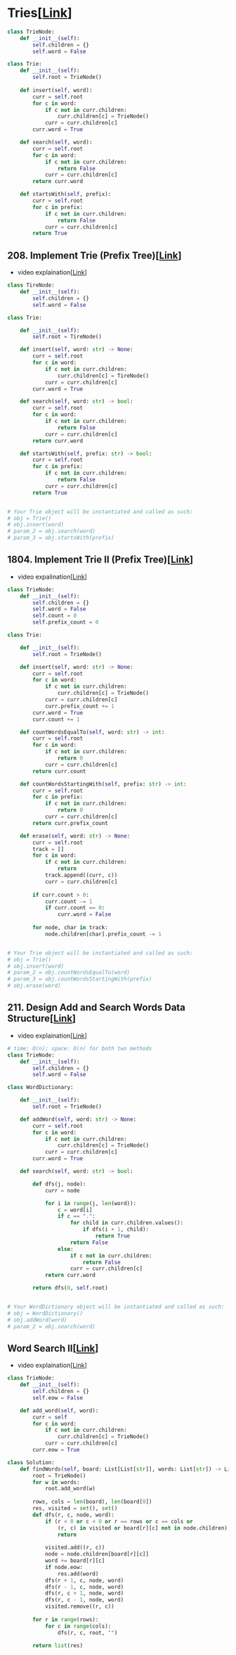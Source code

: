 # Tries[[Link](https://neetcode.io/courses/advanced-algorithms/6)]

```python
class TrieNode:
    def __init__(self):
        self.children = {}
        self.word = False

class Trie:
    def __init__(self):
        self.root = TrieNode()
    
    def insert(self, word):
        curr = self.root
        for c in word:
            if c not in curr.children:
                curr.children[c] = TrieNode()
            curr = curr.children[c]
        curr.word = True

    def search(self, word):
        curr = self.root
        for c in word:
            if c not in curr.children:
                return False
            curr = curr.children[c]
        return curr.word

    def startsWith(self, prefix):
        curr = self.root
        for c in prefix:
            if c not in curr.children:
                return False
            curr = curr.children[c]
        return True

```

## 208. Implement Trie (Prefix Tree)[[Link](https://leetcode.com/problems/implement-trie-prefix-tree/description/?envType=study-plan-v2&envId=top-interview-150)]

- video explaination[[Link](https://neetcode.io/problems/implement-prefix-tree?list=blind75)]

```python
class TireNode:
    def __init__(self):
        self.children = {}
        self.word = False

class Trie:

    def __init__(self):
        self.root = TireNode()

    def insert(self, word: str) -> None:
        curr = self.root
        for c in word:
            if c not in curr.children:
                curr.children[c] = TireNode()
            curr = curr.children[c]
        curr.word = True

    def search(self, word: str) -> bool:
        curr = self.root
        for c in word:
            if c not in curr.children:
                return False
            curr = curr.children[c]
        return curr.word

    def startsWith(self, prefix: str) -> bool:
        curr = self.root
        for c in prefix:
            if c not in curr.children:
                return False
            curr = curr.children[c]
        return True


# Your Trie object will be instantiated and called as such:
# obj = Trie()
# obj.insert(word)
# param_2 = obj.search(word)
# param_3 = obj.startsWith(prefix)
```

## 1804. Implement Trie II (Prefix Tree)[[Link](https://leetcode.com/problems/implement-trie-ii-prefix-tree/description/)]

- video expalination[[Link]()]

```python
class TrieNode:
    def __init__(self):
        self.children = {}
        self.word = False
        self.count = 0
        self.prefix_count = 0

class Trie:

    def __init__(self):
        self.root = TrieNode()

    def insert(self, word: str) -> None:
        curr = self.root
        for c in word:
            if c not in curr.children:
                curr.children[c] = TrieNode()
            curr = curr.children[c]
            curr.prefix_count += 1
        curr.word = True
        curr.count += 1

    def countWordsEqualTo(self, word: str) -> int:
        curr = self.root
        for c in word:
            if c not in curr.children:
                return 0
            curr = curr.children[c]
        return curr.count

    def countWordsStartingWith(self, prefix: str) -> int:
        curr = self.root
        for c in prefix:
            if c not in curr.children:
                return 0
            curr = curr.children[c]
        return curr.prefix_count

    def erase(self, word: str) -> None:
        curr = self.root
        track = []
        for c in word:
            if c not in curr.children:
                return
            track.append((curr, c))
            curr = curr.children[c]
        
        if curr.count > 0:
            curr.count -= 1
            if curr.count == 0:
                curr.word = False
            
        for node, char in track:
            node.children[char].prefix_count -= 1


# Your Trie object will be instantiated and called as such:
# obj = Trie()
# obj.insert(word)
# param_2 = obj.countWordsEqualTo(word)
# param_3 = obj.countWordsStartingWith(prefix)
# obj.erase(word)
```

## 211. Design Add and Search Words Data Structure[[Link](https://leetcode.com/problems/design-add-and-search-words-data-structure/description/?envType=study-plan-v2&envId=top-interview-150)]

- video explaination[[Link](https://neetcode.io/problems/design-word-search-data-structure?list=blind75)]

```python
# time: O(n); space: O(n) for both two methods
class TrieNode:
    def __init__(self):
        self.children = {}
        self.word = False

class WordDictionary:

    def __init__(self):
        self.root = TrieNode()

    def addWord(self, word: str) -> None:
        curr = self.root
        for c in word:
            if c not in curr.children:
                curr.children[c] = TrieNode()
            curr = curr.children[c]
        curr.word = True

    def search(self, word: str) -> bool:

        def dfs(j, node):
            curr = node

            for i in range(j, len(word)):
                c = word[i]
                if c == ".":
                    for child in curr.children.values():
                        if dfs(i + 1, child):
                            return True
                    return False
                else:
                    if c not in curr.children:
                        return False
                    curr = curr.children[c]
            return curr.word

        return dfs(0, self.root)


# Your WordDictionary object will be instantiated and called as such:
# obj = WordDictionary()
# obj.addWord(word)
# param_2 = obj.search(word)
```

## Word Search II[[Link](https://leetcode.com/problems/word-search-ii/description/?envType=study-plan-v2&envId=top-interview-150)]

- video explaination[[Link](https://neetcode.io/problems/search-for-word-ii?list=blind75)]

```python
class TrieNode:
    def __init__(self):
        self.children = {}
        self.eow = False

    def add_word(self, word):
        curr = self
        for c in word:
            if c not in curr.children:
                curr.children[c] = TrieNode()
            curr = curr.children[c]
        curr.eow = True  

class Solution:
    def findWords(self, board: List[List[str]], words: List[str]) -> List[str]:
        root = TrieNode()
        for w in words:
            root.add_word(w) 
        
        rows, cols = len(board), len(board[0])
        res, visited = set(), set()
        def dfs(r, c, node, word):
            if (r < 0 or c < 0 or r == rows or c == cols or 
                (r, c) in visited or board[r][c] not in node.children):
                return 
            
            visited.add((r, c))
            node = node.children[board[r][c]]
            word += board[r][c]
            if node.eow:
                res.add(word)
            dfs(r + 1, c, node, word)
            dfs(r - 1, c, node, word)
            dfs(r, c + 1, node, word)
            dfs(r, c - 1, node, word)
            visited.remove((r, c))
        
        for r in range(rows):
            for c in range(cols):
                dfs(r, c, root, "")

        return list(res)
```